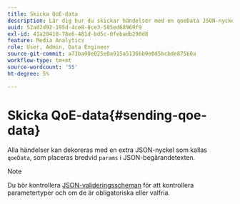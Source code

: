 ```yaml
---
title: Skicka QoE-data
description: Lär dig hur du skickar händelser med en qoeData JSON-nyckel.
uuid: 52a02d92-195d-4ce8-8ce3-585ed68969f9
exl-id: 41a20410-78e6-481d-bd5c-0febadb290d8
feature: Media Analytics
role: User, Admin, Data Engineer
source-git-commit: a73ba98e025e0a915a5136bb9e0d5bcbde875b0a
workflow-type: tm+mt
source-wordcount: '55'
ht-degree: 5%

---
```


# Skicka QoE-data{#sending-qoe-data}

Alla händelser kan dekoreras med en extra JSON-nyckel som kallas `qoeData`, som placeras bredvid `params` i JSON-begärandetexten.

>[!NOTE]
>
>Du bör kontrollera [JSON-valideringsscheman](mc-api-validate-reqs.md) för att kontrollera parametertyper och om de är obligatoriska eller valfria.
